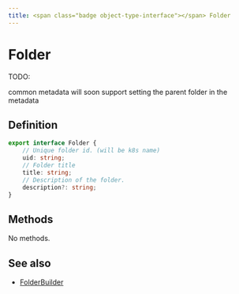 ```yaml
---
title: <span class="badge object-type-interface"></span> Folder
---
```

# <span class="badge object-type-interface"></span> Folder

TODO:

common metadata will soon support setting the parent folder in the metadata

## Definition

```typescript
export interface Folder {
	// Unique folder id. (will be k8s name)
	uid: string;
	// Folder title
	title: string;
	// Description of the folder.
	description?: string;
}

```
## Methods

No methods.
## See also

 * <span class="badge builder"></span> [FolderBuilder](./builder-FolderBuilder.md)

